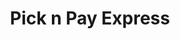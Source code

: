---
title: "Pick n Pay Express"
url: /kwazulu-natal/pick-n-pay-express-jan-hofmeyr-road/
shop: convenience
---